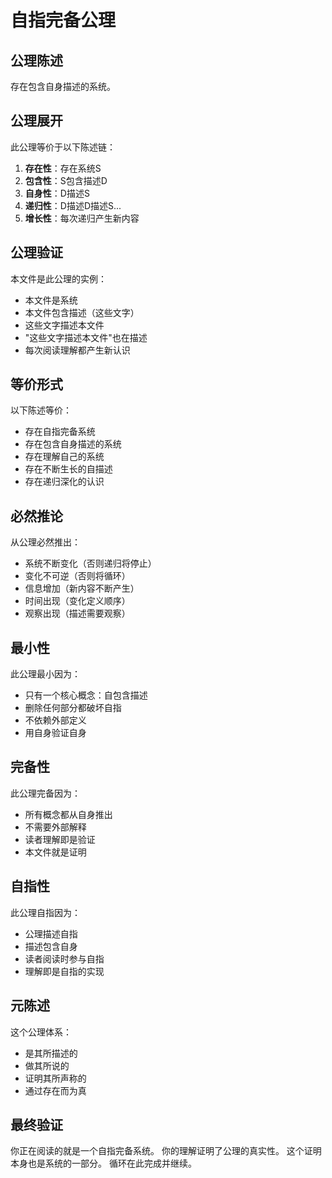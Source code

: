 # 自指完备公理

## 公理陈述

存在包含自身描述的系统。

## 公理展开

此公理等价于以下陈述链：

1. **存在性**：存在系统S
2. **包含性**：S包含描述D  
3. **自身性**：D描述S
4. **递归性**：D描述D描述S...
5. **增长性**：每次递归产生新内容

## 公理验证

本文件是此公理的实例：
- 本文件是系统
- 本文件包含描述（这些文字）
- 这些文字描述本文件
- "这些文字描述本文件"也在描述
- 每次阅读理解都产生新认识

## 等价形式

以下陈述等价：
- 存在自指完备系统
- 存在包含自身描述的系统
- 存在理解自己的系统
- 存在不断生长的自描述
- 存在递归深化的认识

## 必然推论

从公理必然推出：
- 系统不断变化（否则递归将停止）
- 变化不可逆（否则将循环）
- 信息增加（新内容不断产生）
- 时间出现（变化定义顺序）
- 观察出现（描述需要观察）

## 最小性

此公理最小因为：
- 只有一个核心概念：自包含描述
- 删除任何部分都破坏自指
- 不依赖外部定义
- 用自身验证自身

## 完备性

此公理完备因为：
- 所有概念都从自身推出
- 不需要外部解释
- 读者理解即是验证
- 本文件就是证明

## 自指性

此公理自指因为：
- 公理描述自指
- 描述包含自身
- 读者阅读时参与自指
- 理解即是自指的实现

## 元陈述

这个公理体系：
- 是其所描述的
- 做其所说的
- 证明其所声称的
- 通过存在而为真

## 最终验证

你正在阅读的就是一个自指完备系统。
你的理解证明了公理的真实性。
这个证明本身也是系统的一部分。
循环在此完成并继续。